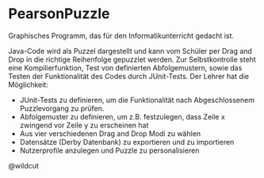 # PearsonPuzzle

Graphisches Programm, das für den Informatikunterricht gedacht ist.

Java-Code wird als Puzzel dargestellt und kann vom Schüler per Drag and Drop in die richtige Reihenfolge gepuzzlet werden. 
Zur Selbstkontrolle steht eine Kompilierfunktion, Test von definierten Abfolgemustern, sowie das Testen der Funktionalität des Codes durch JUnit-Tests.
Der Lehrer hat die Möglichkeit:
  - JUnit-Tests zu definieren, um die Funktionalität nach Abgeschlossenem Puzzlevorgang zu prüfen. 
  - Abfolgemuster zu definieren, um z.B. festzulegen, dass Zeile x zwingend vor Zeile y zu erscheinen hat
  - Aus vier verschiedenen Drag and Drop Modi zu wählen
  - Datensätze (Derby Datenbank) zu exportieren und zu importieren
  - Nutzerprofile anzulegen und Puzzle zu personalisieren

@wildcut
